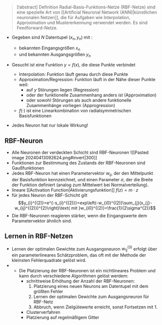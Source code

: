 > [!abstract] Definition
> Radial-Basis-Funktions-Netze (RBF-Netze) sind eine spezielle Art von [[Artificial Neuronal Network (ANN)|künstlichen neuronalen Netzen]], die für Aufgaben wie Interpolation, Approximation und Mustererkennung verwendet werden. Es sind Feedforward-Netze.

- Gegeben sind $N$ Datentupel $(x_{n},y_{n})$ mit :
	- bekannten Eingangsgrößen $x_{n}$ 
	- und bekannten Ausgangsgrößen $y_{n}$ 
- Gesucht ist eine Funktion $y = f(x)$, die diese Punkte verbindet 
	- Interpolation: Funktion läuft genau durch diese Punkte 
	- Approximation/Regression: Funktion läuft in der Nähe dieser Punkte weil: 
		- auf $y$ Störungen liegen (Regression) 
		- oder der funktionelle Zusammenhang anders ist (Approximation) 
		- oder sowohl Störungen als auch andere funktionelle Zusammenhänge vorliegen (Approgression)
	- $f(\cdot)$ ist eine Linearkombination von radialsymmetrischen Basisfunktionen

- Jedes Neuron hat nur lokale Wirkung!
## RBF-Neuron
- Alle Neuronen der verdeckten Schicht sind RBF-Neuronen
![[Pasted image 20240413092624.png#invert|300]]
- Funktionen zur Bestimmung des Zustands der RBF-Neuronen sind Gaußfunktionen
- Jedes RBF-Neuron hat einen Parametervektor $w_{ij}$, der den Mittelpunkt der Basisfunktion kennzeichnet, und einen Parameter $\sigma$, der die Breite der Funktion definiert (analog zum Mittelwert bei Normalverteilung).
- lineare [[Activation Function|Aktivierungsfunktion]] $f(z) = m\cdot z$
- für jedes Neuron der RBF-Schicht gilt $$y_{i}^{(2)}=e^{-s_{i}^{(2)}}=exp\left(-w_{i0}^{(2)}\sum_{j}(x_{j}-w_{ij}^{(2)})^{2}\right)\text{ mit }w_{i0}^{(2)}=\frac{1}{2\sigma^{2}}$$
- Die RBF-Neuronen reagieren stärker, wenn die Eingangswerte dem Parametervektor ähnlich sind.

## Lernen in RBF-Netzen
- Lernen der optimalen Gewichte zum Ausgangsneuron $w_{1j}^{(3)}$ erfolgt über ein parameterlineares Schätzproblem, das oft mit der Methode der kleinsten Fehlerquadrate gelöst wird.
- - Die Platzierung der RBF-Neuronen ist ein nichtlineares Problem und kann durch verschiedene Algorithmen gelöst werdem:
	- schrittweise Erhöhung der Anzahl der RBF-Neuronen:
		1. Platzierung eines neuen Neurons am Datentupel mit dem größten Fehler 
		2. Lernen der optimalen Gewichte zum Ausgangsneuron für RBF-Netz 
		3. Abbruch, wenn Zielgütewerte erreicht, sonst Fortsetzen mit 1.
	- Clusterverfahren
	- Platzierung auf regelmäßigem Gitter